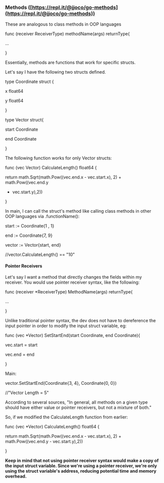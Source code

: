 
### Methods ([https://repl.it/@jjoco/go-methods](https://repl.it/@jjoco/go-methods))

These are analogous to class methods in OOP languages

func (receiver ReceiverType) methodName(args) returnType{

...

}

Essentially, methods are functions that work for specific structs.

Let&#39;s say I have the following two structs defined.

type Coordinate struct {

x float64

y float64

}

type Vector struct{

start Coordinate

end Coordinate

}

The following function works for only Vector structs:

func (vec Vector) CalculateLength() float64 {

return math.Sqrt(math.Pow((vec.end.x - vec.start.x), 2) + math.Pow((vec.end.y

- vec.start.y),2))

}

In main, I can call the struct&#39;s method like calling class methods in other OOP languages via .functionName():

start := Coordinate{1 , 1}

end := Coordinate{7, 9}

vector := Vector{start, end}

//vector.CalculateLength() == &quot;10&quot;

#### Pointer Receivers

Let&#39;s say I want a method that directly changes the fields within my receiver. You would use pointer receiver syntax, like the following:

func (receiver \*ReceiverType) MethodName(args) returnType{

...

}

Unlike traditional pointer syntax, the dev does not have to dereference the input pointer in order to modify the input struct variable, eg:

func (vec \*Vector) SetStartEnd(start Coordinate, end Coordinate){

vec.start = start

vec.end = end

}

Main:

vector.SetStartEnd(Coordinate{3, 4}, Coordinate{0, 0})

//&quot;Vector Length = 5&quot;

According to several sources, &quot;In general, all methods on a given type should have either value or pointer receivers, but not a mixture of both.&quot;

So, if we modified the CalculateLength function from earlier:

func (vec \*Vector) CalculateLength() float64 {

return math.Sqrt(math.Pow((vec.end.x - vec.start.x), 2) + math.Pow((vec.end.y - vec.start.y),2))

}

**Keep in mind that not using pointer receiver syntax would make a copy of the input struct variable. Since we&#39;re using a pointer receiver, we&#39;re only using the struct variable&#39;s address, reducing potential time and memory overhead.**